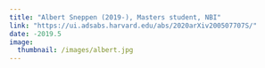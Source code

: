 ```yaml
---
title: "Albert Sneppen (2019-), Masters student, NBI"
link: "https://ui.adsabs.harvard.edu/abs/2020arXiv200507707S/"
date: -2019.5
image: 
  thumbnail: /images/albert.jpg
---
```


